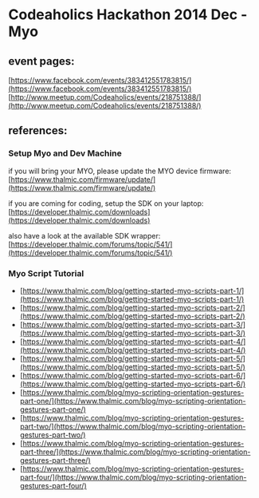 # Codeaholics Hackathon 2014 Dec - Myo

## event pages:

[https://www.facebook.com/events/383412551783815/](https://www.facebook.com/events/383412551783815/)
[http://www.meetup.com/Codeaholics/events/218751388/](http://www.meetup.com/Codeaholics/events/218751388/)

## references:


### Setup Myo and Dev Machine

if you will bring your MYO, please update the MYO device firmware:
[https://www.thalmic.com/firmware/update/](https://www.thalmic.com/firmware/update/)

if you are coming for coding, setup the SDK on your laptop:
[https://developer.thalmic.com/downloads](https://developer.thalmic.com/downloads)

also have a look at the available SDK wrapper:
[https://developer.thalmic.com/forums/topic/541/](https://developer.thalmic.com/forums/topic/541/)


### Myo Script Tutorial

* [https://www.thalmic.com/blog/getting-started-myo-scripts-part-1/](https://www.thalmic.com/blog/getting-started-myo-scripts-part-1/)
* [https://www.thalmic.com/blog/getting-started-myo-scripts-part-2/](https://www.thalmic.com/blog/getting-started-myo-scripts-part-2/)
* [https://www.thalmic.com/blog/getting-started-myo-scripts-part-3/](https://www.thalmic.com/blog/getting-started-myo-scripts-part-3/)
* [https://www.thalmic.com/blog/getting-started-myo-scripts-part-4/](https://www.thalmic.com/blog/getting-started-myo-scripts-part-4/)
* [https://www.thalmic.com/blog/getting-started-myo-scripts-part-5/](https://www.thalmic.com/blog/getting-started-myo-scripts-part-5/)
* [https://www.thalmic.com/blog/getting-started-myo-scripts-part-6/](https://www.thalmic.com/blog/getting-started-myo-scripts-part-6/)
* [https://www.thalmic.com/blog/myo-scripting-orientation-gestures-part-one/](https://www.thalmic.com/blog/myo-scripting-orientation-gestures-part-one/)
* [https://www.thalmic.com/blog/myo-scripting-orientation-gestures-part-two/](https://www.thalmic.com/blog/myo-scripting-orientation-gestures-part-two/)
* [https://www.thalmic.com/blog/myo-scripting-orientation-gestures-part-three/](https://www.thalmic.com/blog/myo-scripting-orientation-gestures-part-three/)
* [https://www.thalmic.com/blog/myo-scripting-orientation-gestures-part-four/](https://www.thalmic.com/blog/myo-scripting-orientation-gestures-part-four/)

